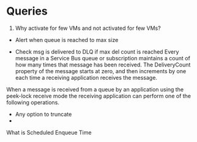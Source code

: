 # Queries

1. Why activate for few VMs and not activated for few VMs?

- Alert when queue is reached to max size

- Check msg is delivered to DLQ if max del count is reached
Every message in a Service Bus queue or subscription maintains a count of how many times that message has been received. The DeliveryCount property of the message starts at zero, and then increments by one each time a receiving application receives the message.

When a message is received from a queue by an application using the peek-lock receive mode the receiving application can perform one of the following operations.



- Any option to truncate
-


What is Scheduled Enqueue Time

